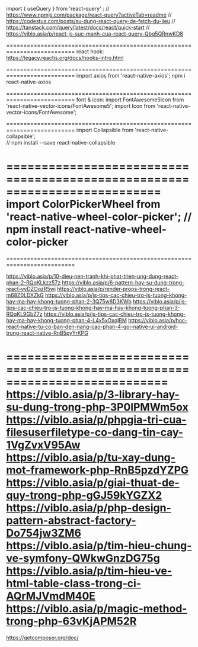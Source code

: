 import { useQuery } from 'react-query' :
    // https://www.npmjs.com/package/react-query?activeTab=readme
    // https://codestus.com/posts/su-dung-react-query-de-fetch-du-lieu
    // https://tanstack.com/query/latest/docs/react/quick-start
    // https://viblo.asia/p/react-js-suc-manh-cua-react-query-Qbq5QRnwKD8

==========================================================================
react hook:
    https://legacy.reactjs.org/docs/hooks-intro.html

==========================================================================
import axios from 'react-native-axios';
    npm i react-native-axios

==========================================================================
font & icon:
    import FontAwesome5Icon from 'react-native-vector-icons/FontAwesome5';
    import Icon from 'react-native-vector-icons/FontAwesome';

==========================================================================
import Collapsible from 'react-native-collapsible';  
    // npm install --save react-native-collapsible

==========================================================================
import ColorPickerWheel from 'react-native-wheel-color-picker'; 
    // npm install react-native-wheel-color-picker
==========================================================================

==========================================================================

https://viblo.asia/p/10-dieu-nen-tranh-khi-phat-trien-ung-dung-react-phan-2-RQqKLkzz57z
https://viblo.asia/p/6-pattern-hay-su-dung-trong-react-vyDZOqzR5wj
https://viblo.asia/p/render-props-trong-react-m68Z0LDXZkG
https://viblo.asia/p/js-tips-cac-chieu-tro-js-tuong-khong-hay-ma-hay-khong-tuong-phan-2-3Q75w8D3KWb
https://viblo.asia/p/js-tips-cac-chieu-tro-js-tuong-khong-hay-ma-hay-khong-tuong-phan-3-RQqKL9GbZ7z
https://viblo.asia/p/js-tips-cac-chieu-tro-js-tuong-khong-hay-ma-hay-khong-tuong-phan-4-L4x5xOxqlBM
https://viblo.asia/p/hoc-react-native-tu-co-ban-den-nang-cao-phan-4-goi-native-ui-android-trong-react-native-RnB5pyYrKPG

===========================================================================
https://viblo.asia/p/3-library-hay-su-dung-trong-php-3P0lPMWm5ox
https://viblo.asia/p/phpgia-tri-cua-filesuserfiletype-co-dang-tin-cay-1VgZvxV95Aw
https://viblo.asia/p/tu-xay-dung-mot-framework-php-RnB5pzdYZPG
https://viblo.asia/p/giai-thuat-de-quy-trong-php-gGJ59kYGZX2
https://viblo.asia/p/php-design-pattern-abstract-factory-Do754jw3ZM6
https://viblo.asia/p/tim-hieu-chung-ve-symfony-QWkwGnzDG75g
https://viblo.asia/p/tim-hieu-ve-html-table-class-trong-ci-AQrMJVmdM40E
https://viblo.asia/p/magic-method-trong-php-63vKjAPM52R
===============================================================================
https://getcomposer.org/doc/